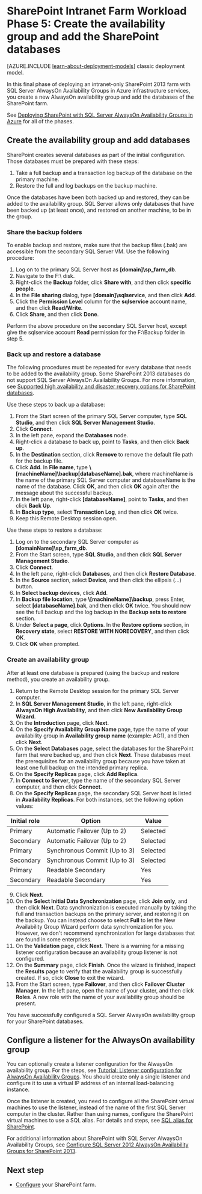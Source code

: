 <properties
    pageTitle="SharePoint Server 2013 farm Phase 5 | Microsoft Azure"
    description="Create an availability group and add your SharePoint databases to it in Phase 5 of the SharePoint Server 2013 farm in Azure."
    documentationCenter=""
    services="virtual-machines"
    authors="JoeDavies-MSFT"
    manager="timlt"
    editor=""
    tags="azure-resource-manager"/>

<tags
    ms.service="virtual-machines"
    ms.workload="infrastructure-services"
    ms.tgt_pltfrm="Windows"
    ms.devlang="na"
    ms.topic="article"
    ms.date="12/11/2015"
    ms.author="josephd"/>

# SharePoint Intranet Farm Workload Phase 5: Create the availability group and add the SharePoint databases

[AZURE.INCLUDE [learn-about-deployment-models](../../includes/learn-about-deployment-models-rm-include.md)] classic deployment model.

In this final phase of deploying an intranet-only SharePoint 2013 farm with SQL Server AlwaysOn Availability Groups in Azure infrastructure services, you create a new AlwaysOn availability group and add the databases of the SharePoint farm.

See [Deploying SharePoint with SQL Server AlwaysOn Availability Groups in Azure](virtual-machines-workload-intranet-sharepoint-overview.md) for all of the phases.

## Create the availability group and add databases

SharePoint creates several databases as part of the initial configuration. Those databases must be prepared with these steps:

1.  Take a full backup and a transaction log backup of the database on the primary machine.
2.  Restore the full and log backups on the backup machine.

Once the databases have been both backed up and restored, they can be added to the availability group. SQL Server allows only databases that have been backed up (at least once), and restored on another machine, to be in the group.

### Share the backup folders

To enable backup and restore, make sure that the backup files (.bak) are accessible from the secondary SQL Server VM. Use the following procedure:

1.  Log on to the primary SQL Server host as **[domain]\sp_farm_db**.
2.  Navigate to the F:\ disk.
3.  Right-click the **Backup** folder, click **Share with**, and then click **specific people**.
4.  In the **File sharing** dialog, type **[domain]\sqlservice**, and then click **Add**.
5.  Click the **Permission Level** column for the **sqlservice** account name, and then click **Read/Write**.
6.  Click **Share**, and then click **Done**.

Perform the above procedure on the secondary SQL Server host, except give the sqlservice account **Read** permission for the F:\Backup folder in step 5.

### Back up and restore a database

The following procedures must be repeated for every database that needs to be added to the availability group. Some SharePoint 2013 databases do not support SQL Server AlwaysOn Availability Groups. For more information, see [Supported high availability and disaster recovery options for SharePoint databases](http://technet.microsoft.com/library/jj841106.aspx).

Use these steps to back up a database:

1.  From the Start screen of the primary SQL Server computer, type **SQL Studio**, and then click **SQL Server Management Studio**.
2.  Click **Connect**.
3.  In the left pane, expand the **Databases** node.
4.  Right-click a database to back up, point to **Tasks**, and then click **Back up**.
5.  In the **Destination** section, click **Remove** to remove the default file path for the backup file.
6.  Click **Add**. In **File name**, type **\\[machineName]\backup\[databaseName].bak**, where machineName is the name of the primary SQL Server computer and databaseName is the name of the database. Click **OK**, and then click **OK** again after the message about the successful backup.
7.  In the left pane, right-click **[databaseName]**, point to **Tasks**, and then click **Back Up**.
8.  In **Backup type**, select **Transaction Log**, and then click **OK** twice.
9.  Keep this Remote Desktop session open.

Use these steps to restore a database:

1.  Log on to the secondary SQL Server computer as **[domainName]\sp_farm_db**.
2.  From the Start screen, type **SQL Studio**, and then click **SQL Server Management Studio**.
3.  Click **Connect**.
4.  In the left pane, right-click **Databases**, and then click **Restore Database**.
5.  In the **Source** section, select **Device**, and then click the ellipsis (…) button.
6.  In **Select backup devices**, click **Add**.
7.  In **Backup file location**, type **\\[machineName]\backup**, press Enter, select **[databaseName].bak**, and then click **OK** twice. You should now see the full backup and the log backup in the **Backup sets to restore** section.
8.  Under **Select a page**, click **Options**. In the **Restore options** section, in **Recovery state**, select **RESTORE WITH NORECOVERY**, and then click **OK**.
9.  Click **OK** when prompted.

### Create an availability group

After at least one database is prepared (using the backup and restore method), you create an availability group.

1.  Return to the Remote Desktop session for the primary SQL Server computer.
2.  In **SQL Server Management Studio**, in the left pane, right-click **AlwaysOn High Availability**, and then click **New Availability Group Wizard**.
3.  On the **Introduction** page, click **Next**.
4.  On the **Specify Availability Group Name** page, type the name of your availability group in **Availability group name** (example: AG1), and then click **Next**.
5.  On the **Select Databases** page, select the databases for the SharePoint farm that were backed up, and then click **Next**. These databases meet the prerequisites for an availability group because you have taken at least one full backup on the intended primary replica.
6.  On the **Specify Replicas** page, click **Add Replica**.
7.  In **Connect to Server**, type the name of the secondary SQL Server computer, and then click **Connect**.
8.  On the **Specify Replicas** page, the secondary SQL Server host is listed in **Availability Replicas**. For both instances, set the following option values:

Initial role | Option | Value
--- | --- | ---
Primary | Automatic Failover (Up to 2) | Selected
Secondary | Automatic Failover (Up to 2) | Selected
Primary | Synchronous Commit (Up to 3) | Selected
Secondary | Synchronous Commit (Up to 3) | Selected
Primary | Readable Secondary | Yes
Secondary | Readable Secondary | Yes

9.  Click **Next**.  
10. On the **Select Initial Data Synchronization** page, click **Join only**, and then click **Next**. Data synchronization is executed manually by taking the full and transaction backups on the primary server, and restoring it on the backup. You can instead choose to select **Full** to let the New Availability Group Wizard perform data synchronization for you. However, we don't recommend synchronization for large databases that are found in some enterprises.  
11. On the **Validation** page, click **Next**. There is a warning for a missing listener configuration because an availability group listener is not configured.
12. On the **Summary** page, click **Finish**. Once the wizard is finished, inspect the **Results** page to verify that the availability group is successfully created. If so, click **Close** to exit the wizard.
13. From the Start screen, type **Failover**, and then click **Failover Cluster Manager**. In the left pane, open the name of your cluster, and then click **Roles**. A new role with the name of your availability group should be present.  

You have successfully configured a SQL Server AlwaysOn availability group for your SharePoint databases.

## Configure a listener for the AlwaysOn availability group

You can optionally create a listener configuration for the AlwaysOn availability group. For the steps, see [Tutorial: Listener configuration for AlwaysOn Availability Groups](https://msdn.microsoft.com/library/dn425027.aspx). You should create only a single listener and configure it to use a virtual IP address of an internal load-balancing instance.

Once the listener is created, you need to configure all the SharePoint virtual machines to use the listener, instead of the name of the first SQL Server computer in the cluster. Rather than using names, configure the SharePoint virtual machines to use a SQL alias. For details and steps, see [SQL alias for SharePoint](http://blogs.msdn.com/b/priyo/archive/2013/09/13/sql-alias-for-sharepoint.aspx).

For additional information about SharePoint with SQL Server AlwaysOn Availability Groups, see [Configure SQL Server 2012 AlwaysOn Availability Groups for SharePoint 2013](https://technet.microsoft.com/library/jj715261.aspx).


## Next step

- [Configure](https://technet.microsoft.com/library/ee836142.aspx) your SharePoint farm.

